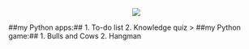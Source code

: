 <p align="center">
  <img src="https://github.com/RadkaMat/application_python/blob/master/python_picture_small.png">
</p>
##my Python apps:##
1. To-do list
2. Knowledge quiz
>
##my Python game:##
1. Bulls and Cows
2. Hangman
